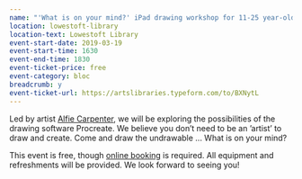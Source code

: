 ```yaml
---
name: "'What is on your mind?' iPad drawing workshop for 11-25 year-olds"
location: lowestoft-library
location-text: Lowestoft Library
event-start-date: 2019-03-19
event-start-time: 1630
event-end-time: 1830
event-ticket-price: free
event-category: bloc
breadcrumb: y
event-ticket-url: https://artslibraries.typeform.com/to/BXNytL
---
```


Led by artist [Alfie Carpenter](https://www.alfiecarpenter.com/), we will be exploring the possibilities of the drawing software Procreate. We believe you don’t need to be an ’artist’ to draw and create. Come and draw the undrawable ... What is on your mind?

This event is free, though [online booking](https://artslibraries.typeform.com/to/BXNytL) is required. All equipment and refreshments will be provided. We look forward to seeing you!
